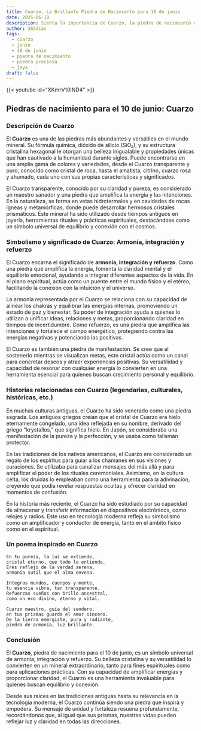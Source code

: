 ```yaml
---
title: Cuarzo, La Brillante Piedra de Nacimiento para 10 de junio
date: 2025-06-10
description: Sienta la importancia de Cuarzo, la piedra de nacimiento de 10 de junio que simboliza Armonía, integración y refuerzo. Deje que su belleza y significado iluminen su día.
author: 365días
tags:
  - cuarzo
  - junio
  - 10 de junio
  - piedra de nacimiento
  - piedra preciosa
  - joya
draft: false
---
```


{{< youtube id="XKmrV10lND4" >}}

## Piedras de nacimiento para el 10 de junio: Cuarzo

### Descripción de Cuarzo

El **Cuarzo** es una de las piedras más abundantes y versátiles en el mundo mineral. Su fórmula química, dióxido de silicio (SiO₂), y su estructura cristalina hexagonal le otorgan una belleza inigualable y propiedades únicas que han cautivado a la humanidad durante siglos. Puede encontrarse en una amplia gama de colores y variedades, desde el Cuarzo transparente y puro, conocido como cristal de roca, hasta el amatista, citrino, cuarzo rosa y ahumado, cada uno con sus propias características y significados.

El Cuarzo transparente, conocido por su claridad y pureza, es considerado un maestro sanador y una piedra que amplifica la energía y las intenciones. En la naturaleza, se forma en vetas hidrotermales y en cavidades de rocas ígneas y metamórficas, donde puede desarrollar hermosos cristales prismáticos. Este mineral ha sido utilizado desde tiempos antiguos en joyería, herramientas rituales y prácticas espirituales, destacándose como un símbolo universal de equilibrio y conexión con el cosmos.

### Simbolismo y significado de Cuarzo: Armonía, integración y refuerzo

El Cuarzo encarna el significado de **armonía, integración y refuerzo**. Como una piedra que amplifica la energía, fomenta la claridad mental y el equilibrio emocional, ayudando a integrar diferentes aspectos de la vida. En el plano espiritual, actúa como un puente entre el mundo físico y el etéreo, facilitando la conexión con la intuición y el universo.

La armonía representada por el Cuarzo se relaciona con su capacidad de alinear los chakras y equilibrar las energías internas, promoviendo un estado de paz y bienestar. Su poder de integración ayuda a quienes lo utilizan a unificar ideas, relaciones y metas, proporcionando claridad en tiempos de incertidumbre. Como refuerzo, es una piedra que amplifica las intenciones y fortalece el campo energético, protegiendo contra las energías negativas y potenciando las positivas.

El Cuarzo es también una piedra de manifestación. Se cree que al sostenerlo mientras se visualizan metas, este cristal actúa como un canal para concretar deseos y atraer experiencias positivas. Su versatilidad y capacidad de resonar con cualquier energía lo convierten en una herramienta esencial para quienes buscan crecimiento personal y equilibrio.

### Historias relacionadas con Cuarzo (legendarias, culturales, históricas, etc.)

En muchas culturas antiguas, el Cuarzo ha sido venerado como una piedra sagrada. Los antiguos griegos creían que el cristal de Cuarzo era hielo eternamente congelado, una idea reflejada en su nombre, derivado del griego "krystallos," que significa hielo. En Japón, se consideraba una manifestación de la pureza y la perfección, y se usaba como talismán protector.

En las tradiciones de los nativos americanos, el Cuarzo era considerado un regalo de los espíritus para guiar a los chamanes en sus visiones y curaciones. Se utilizaba para canalizar mensajes del más allá y para amplificar el poder de los rituales ceremoniales. Asimismo, en la cultura celta, los druidas lo empleaban como una herramienta para la adivinación, creyendo que podía revelar respuestas ocultas y ofrecer claridad en momentos de confusión.

En la historia más reciente, el Cuarzo ha sido estudiado por su capacidad de almacenar y transferir información en dispositivos electrónicos, como relojes y radios. Este uso en tecnología moderna refleja su simbolismo como un amplificador y conductor de energía, tanto en el ámbito físico como en el espiritual.

### Un poema inspirado en Cuarzo

```
En tu pureza, la luz se extiende,  
cristal eterno, que todo lo entiende.  
Eres reflejo de la verdad serena,  
armonía sutil que el alma envena.  

Integras mundos, cuerpos y mente,  
tu esencia vibra, tan transparente.  
Refuerzas sueños con brillo ancestral,  
como un eco divino, eterno y vital.  

Cuarzo maestro, guía del sendero,  
en tus prismas guarda el amor sincero.  
De la tierra emergiste, pura y radiante,  
piedra de armonía, luz brillante.  
```

### Conclusión

El **Cuarzo**, piedra de nacimiento para el 10 de junio, es un símbolo universal de armonía, integración y refuerzo. Su belleza cristalina y su versatilidad lo convierten en un mineral extraordinario, tanto para fines espirituales como para aplicaciones prácticas. Con su capacidad de amplificar energías y proporcionar claridad, el Cuarzo es una herramienta invaluable para quienes buscan equilibrio y conexión.

Desde sus raíces en las tradiciones antiguas hasta su relevancia en la tecnología moderna, el Cuarzo continúa siendo una piedra que inspira y empodera. Su mensaje de unidad y fortaleza resuena profundamente, recordándonos que, al igual que sus prismas, nuestras vidas pueden reflejar luz y claridad en todas las direcciones.